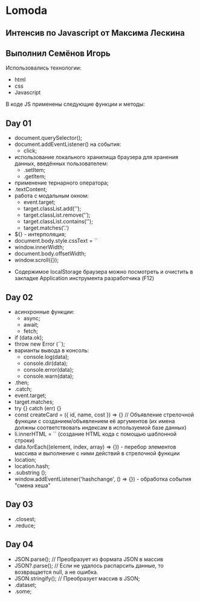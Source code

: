 # Lomoda

## Интенсив по Javascript от Максима Лескина

## Выполнил Семёнов Игорь

Использовались технологии:

- html
- css
- Javascript

В коде JS применены следующие функции и методы:

## Day 01

- document.querySelector();
- document.addEventListener() на события:
  - click;
- использование локального хранилища браузера для хранения данных, введённых пользователем:
  - .setItem;
  - .getItem;
- применение тернарного оператора;
- .textContent;
- работа с модальным окном:
  - event.target;
  - target.classList.add('');
  - target.classList.remove('');
  - target.classList.contains('');
  - target.matches('.')
- ${} - интерполяция;
- document.body.style.cssText = ``
- window.innerWidth;
- document.body.offsetWidth;
- window.scroll({});

* Содержимое localStorage браузера можно посмотреть и очистить в закладке Application инструмента разработчика (F12)

## Day 02

- асинхронные функции:
  - async;
  - await;
  - fetch;
- if (data.ok);
- throw new Error (``);
- варианты вывода в консоль:
  - console.log(data);
  - console.dir(data);
  - console.error(data);
  - console.warn(data);
- .then;
- .catch;
- event.target;
- target.matches;
- try {} catch (err) {}
- const createCard = ({ id, name, cost }) => {} // Объявление стрелочной функции с созданием/объявлением её аргументов (их имена должны соответствовать индексам в используемой базе данных)
- li.innerHTML = `` (создание HTML кода с помощью шаблонной строки)
- data.forEach((element, index, array) => {}) - перебор элементов массива и выполнение с ними действий в стрелочной функции
- location;
- location.hash;
- .substring ();
- window.addEventListener('hashchange', () => {}) - обработка события "смена хеша"

## Day 03

- .closest;
- .reduce;

## Day 04

- JSON.parse(); // Преобразует из формата JSON в массив
- JSON?.parse(); // Если не удалось распарсить данные, то возвращается null, а не ошибка.
- JSON.stringify(); // Преобразует массив в JSON;
- .dataset;
- .some;
